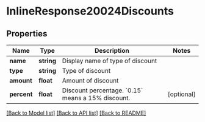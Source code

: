 # InlineResponse20024Discounts

## Properties
Name | Type | Description | Notes
------------ | ------------- | ------------- | -------------
**name** | **string** | Display name of type of discount | 
**type** | **string** | Type of discount | 
**amount** | **float** | Amount of discount | 
**percent** | **float** | Discount percentage. &#x60;0.15&#x60; means a 15% discount. | [optional] 

[[Back to Model list]](../README.md#documentation-for-models) [[Back to API list]](../README.md#documentation-for-api-endpoints) [[Back to README]](../README.md)


